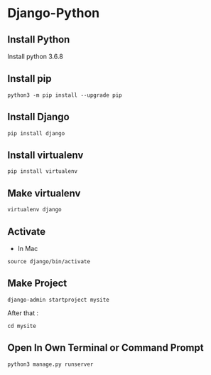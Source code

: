 # Django-Python

## Install Python 

Install python 3.6.8

## Install pip

```terminal
python3 -m pip install --upgrade pip
```

## Install Django

```terminal
pip install django
```

## Install virtualenv

```terminal
pip install virtualenv
```

## Make virtualenv

```terminal
virtualenv django
```

## Activate 

* In Mac
  
```terminal
source django/bin/activate
```

## Make Project

```terminal
django-admin startproject mysite
```
After that :

```terminal
cd mysite
```

## Open In Own Terminal or Command Prompt

```terminal
python3 manage.py runserver
```
